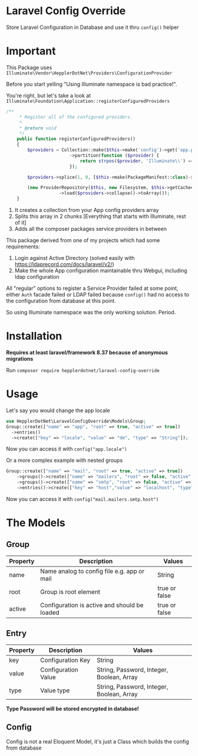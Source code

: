 # Laravel Config Override
Store Laravel Configuration in Database and use it thru `config()` helper

# Important
This Package uses `Illuminate\Vendor\HepplerDotNet\Providers\ConfigurationProvider`

Before you start yelling "Using Illuminate namespace is bad practice!".

You're right, but let's take a look at `Illuminate\Foundation\Application::registerConfiguredProviders`

```php
/**
     * Register all of the configured providers.
     *
     * @return void
     */
    public function registerConfiguredProviders()
    {
        $providers = Collection::make($this->make('config')->get('app.providers'))
                        ->partition(function ($provider) {
                            return strpos($provider, 'Illuminate\\') === 0;
                        });

        $providers->splice(1, 0, [$this->make(PackageManifest::class)->providers()]);

        (new ProviderRepository($this, new Filesystem, $this->getCachedServicesPath()))
                    ->load($providers->collapse()->toArray());
    }
```
1. It creates a collection from your App config providers array
2. Splits this array in 2 chunks [Everything that starts with Illuminate\, rest of it]
3. Adds all the composer packages service providers in between

This package derived from one of my projects which had some requirements:

1. Login against Active Directory (solved easily with https://ldaprecord.com/docs/laravel/v2/)
2. Make the whole App configuration maintainable thru Webgui, including ldap configuration

All "regular" options to register a Service Provider failed at some point, either `Auth` facade failed or LDAP failed because `config()`
had no access to the configuration from database at this point.

So using Illuminate namespace was the only working solution. Period.

# Installation
**Requires at least laravel/framework 8.37 because of anonymous migrations**

Run `composer require hepplerdotnet/laravel-config-override`

# Usage
Let's say you would change the app locale

```php
use HepplerDotNet\LaravelConfigOverride\Models\Group;
Group::create(["name" => "app", "root" => true, "active" => true])
  ->entries()
  ->create(["key" => "locale", "value" => "de", "type" => "String"]);
```
Now you can access it with `config("app.locale")`

Or a more complex example with nested groups

```php
Group::create(["name" => "mail", "root" => true, "active" => true])
    ->groups()->create(["name" => "mailers", "root" => false, "active" => true])
    ->groups()->create(["name" => "smtp", "root" => false, "active" => true])
    ->entries()->create(["key" => "host","value" => "localhost", "type" => "String"]);
```
Now you can access it with `config("mail.mailers.smtp.host")`


# The Models
## Group
| Property | Description | Values |
|----------|-------------|--------|
| name | Name analog to config file e.g. app or mail| String |
| root | Group is root element | true or false |
| active | Configuration is active and should be loaded | true or false|

## Entry
| Property | Description | Values |
|----------|-------------|--------|
| key | Configuration Key | String |
| value | Configuration Value | String, Password, Integer, Boolean, Array |
| type | Value type | String, Password, Integer, Boolean, Array |

**Type Password will be stored encrypted in database!**

## Config
Config is not a real Eloquent Model, it's just a Class which builds the config from database
